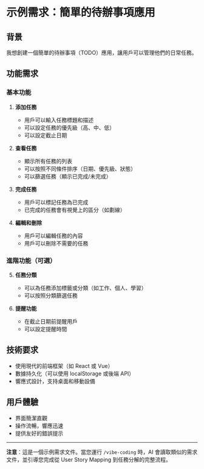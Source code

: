 # 示例需求：簡單的待辦事項應用

## 背景

我想創建一個簡單的待辦事項（TODO）應用，讓用戶可以管理他們的日常任務。

## 功能需求

### 基本功能

1. **添加任務**
   - 用戶可以輸入任務標題和描述
   - 可以設定任務的優先級（高、中、低）
   - 可以設定截止日期

2. **查看任務**
   - 顯示所有任務的列表
   - 可以按照不同條件排序（日期、優先級、狀態）
   - 可以篩選任務（顯示已完成/未完成）

3. **完成任務**
   - 用戶可以標記任務為已完成
   - 已完成的任務會有視覺上的區分（如劃線）

4. **編輯和刪除**
   - 用戶可以編輯任務的內容
   - 用戶可以刪除不需要的任務

### 進階功能（可選）

5. **任務分類**
   - 可以為任務添加標籤或分類（如工作、個人、學習）
   - 可以按照分類篩選任務

6. **提醒功能**
   - 在截止日期前提醒用戶
   - 可以設定提醒時間

## 技術要求

- 使用現代的前端框架（如 React 或 Vue）
- 數據持久化（可以使用 localStorage 或後端 API）
- 響應式設計，支持桌面和移動設備

## 用戶體驗

- 界面簡潔直觀
- 操作流暢，響應迅速
- 提供友好的錯誤提示

---

**注意**：這是一個示例需求文件。當您運行 `/vibe-coding` 時，AI 會讀取類似的需求文件，並引導您完成從 User Story Mapping 到任務分解的完整流程。
